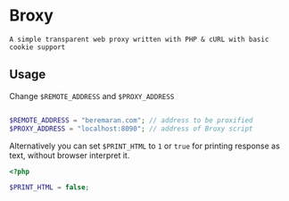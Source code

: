 # Broxy

    A simple transparent web proxy written with PHP & cURL with basic cookie support
    
## Usage
Change `$REMOTE_ADDRESS` and `$PROXY_ADDRESS`

```php

$REMOTE_ADDRESS = "beremaran.com"; // address to be proxified
$PROXY_ADDRESS = "localhost:8090"; // address of Broxy script

```

Alternatively you can set `$PRINT_HTML` to `1` or `true` for printing response as text, without browser interpret it.

```php
<?php

$PRINT_HTML = false;

```